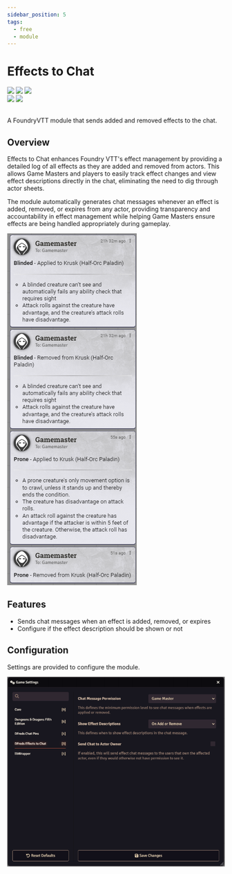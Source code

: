 ```yaml
---
sidebar_position: 5
tags:
  - free
  - module
---
```


# Effects to Chat

<img src="https://img.shields.io/badge/Free-00aa00?style=for-the-badge"/>
<img src="https://img.shields.io/badge/Any%20System-00aaaa?style=for-the-badge"/>
<a target="_blank" href="https://foundryvtt.com/packages/dfreds-effects-to-chat"><img src="https://img.shields.io/badge/Download-2e2e2e?style=for-the-badge"/></a>
<br />
<a target="_blank" href="https://github.com/DFreds/dfreds-effects-to-chat"><img src="https://img.shields.io/github/v/release/DFreds/dfreds-effects-to-chat?style=for-the-badge&label=Version"/></a>
<img src="https://img.shields.io/badge/dynamic/json?url=https%3A%2F%2Fgithub.com%2FDFreds%2Fdfreds-effects-to-chat%2Freleases%2Flatest%2Fdownload%2Fmodule.json&query=%24.compatibility.verified&style=for-the-badge&logo=foundryvirtualtabletop&label=Foundry%20Version&color=%23fe6a1f"/>
<br/>
<br/>

A FoundryVTT module that sends added and removed effects to the chat.

## Overview

Effects to Chat enhances Foundry VTT's effect management by providing a detailed
log of all effects as they are added and removed from actors. This allows Game
Masters and players to easily track effect changes and view effect descriptions
directly in the chat, eliminating the need to dig through actor sheets.

The module automatically generates chat messages whenever an effect is added,
removed, or expires from any actor, providing transparency and accountability in
effect management while helping Game Masters ensure effects are being handled
appropriately during gameplay.

![Effects to Chat](./img/showcase.png)

## Features

- Sends chat messages when an effect is added, removed, or expires
- Configure if the effect description should be shown or not

## Configuration

Settings are provided to configure the module.

![Settings](./img/settings.png)
